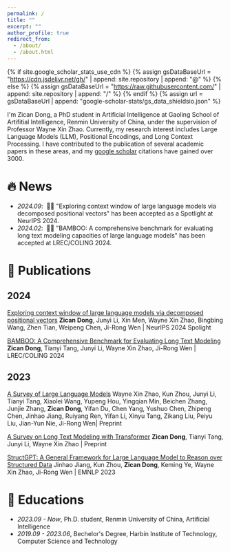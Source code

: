 ```yaml
---
permalink: /
title: ""
excerpt: ""
author_profile: true
redirect_from: 
  - /about/
  - /about.html
---
```


{% if site.google_scholar_stats_use_cdn %}
{% assign gsDataBaseUrl = "https://cdn.jsdelivr.net/gh/" | append: site.repository | append: "@" %}
{% else %}
{% assign gsDataBaseUrl = "https://raw.githubusercontent.com/" | append: site.repository | append: "/" %}
{% endif %}
{% assign url = gsDataBaseUrl | append: "google-scholar-stats/gs_data_shieldsio.json" %}

<span class='anchor' id='about-me'></span>

I'm Zican Dong, a PhD student in Artificial Intelligence at Gaoling School of Artifitial Intelligence, Renmin University of China, under the supervision of Professor Wayne Xin Zhao. Currently, my research interest includes Large Language Models (LLM), Positional Encodings, and Long Context Processing. I have contributed to the publication of several academic papers in these areas, and my [google scholar](https://scholar.google.com/citations?user=gnQfRVMAAAAJ) citations have gained over 3000.

<!-- 
I have published more than 100 papers at the top international AI conferences with total <a href='https://scholar.google.com/citations?user=DhtAFkwAAAAJ'>google scholar citations <strong><span id='total_cit'>260000+</span></strong></a> (You can also use google scholar badge <a href='https://scholar.google.com/citations?user=DhtAFkwAAAAJ'><img src="https://img.shields.io/endpoint?url={{ url | url_encode }}&logo=Google%20Scholar&labelColor=f6f6f6&color=9cf&style=flat&label=citations"></a>). -->


# 🔥 News
- *2024.09*: &nbsp;🎉🎉 "Exploring context window of large language models via decomposed positional vectors" has been accepted as a Spotlight at NeurIPS 2024.
- *2024.02*: &nbsp;🎉🎉 "BAMBOO: A comprehensive benchmark for evaluating long text modeling capacities of large language models" has been accepted at LREC/COLING 2024.

# 📝 Publications 
## 2024

[Exploring context window of large language models via decomposed positional vectors](https://arxiv.org/abs/2405.18009) **Zican Dong**, Junyi Li, Xin Men, Wayne Xin Zhao, Bingbing Wang, Zhen Tian, Weipeng Chen, Ji-Rong Wen | NeurIPS 2024 Spolight


[BAMBOO: A Comprehensive Benchmark for Evaluating Long Text Modeling](https://aclanthology.org/2024.lrec-main.188/) **Zican Dong**, Tianyi Tang, Junyi Li, Wayne Xin Zhao, Ji-Rong Wen | LREC/COLING 2024

## 2023 
[A Survey of Large Language Models](https://arxiv.org/abs/2303.18223) 	Wayne Xin Zhao, Kun Zhou, Junyi Li, Tianyi Tang, Xiaolei Wang, Yupeng Hou, Yingqian Min, Beichen Zhang, Junjie Zhang, **Zican Dong**, Yifan Du, Chen Yang, Yushuo Chen, Zhipeng Chen, Jinhao Jiang, Ruiyang Ren, Yifan Li, Xinyu Tang, Zikang Liu, Peiyu Liu, Jian-Yun Nie, Ji-Rong Wen| Preprint

[A Survey on Long Text Modeling with Transformer](https://arxiv.org/abs/2302.14502) **Zican Dong**, Tianyi Tang, Junyi Li, Wayne Xin Zhao | Preprint

[StructGPT: A General Framework for Large Language Model to Reason over Structured Data](https://aclanthology.org/2023.emnlp-main.574/) 	Jinhao Jiang, Kun Zhou, **Zican Dong**, Keming Ye, Wayne Xin Zhao, Ji-Rong Wen | EMNLP 2023


# 📖 Educations
- *2023.09 - Now*, Ph.D. student, Renmin University of China, Artificial Intelligence
- *2019.09 - 2023.06*, Bechelor's Degree, Harbin Institute of Technology, Computer Science and Technology

<!-- # 💬 Invited Talks
- *2021.06*, Lorem ipsum dolor sit amet, consectetur adipiscing elit. Vivamus ornare aliquet ipsum, ac tempus justo dapibus sit amet. 
- *2021.03*, Lorem ipsum dolor sit amet, consectetur adipiscing elit. Vivamus ornare aliquet ipsum, ac tempus justo dapibus sit amet.  \| [\[video\]](https://github.com/)

# 💻 Internships
- *2019.05 - 2020.02*, [Lorem](https://github.com/), China. -->